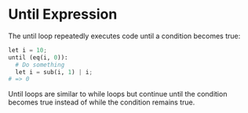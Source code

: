 # Until Expression

The until loop repeatedly executes code until a condition becomes true:

```python
let i = 10;
until (eq(i, 0)):
  # Do something
  let i = sub(i, 1) | i;
# => 0
```

Until loops are similar to while loops but continue until the condition becomes true
instead of while the condition remains true.
